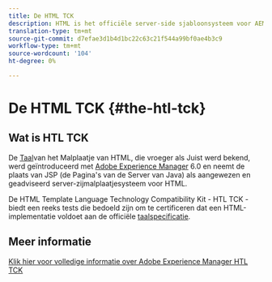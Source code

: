 ```yaml
---
title: De HTML TCK
description: HTML is het officiële server-side sjabloonsysteem voor AEM
translation-type: tm+mt
source-git-commit: d7efae3d1b4d1bc22c63c21f544a99bf0ae4b3c9
workflow-type: tm+mt
source-wordcount: '104'
ht-degree: 0%

---
```



# De HTML TCK {#the-htl-tck}

## Wat is HTL TCK

De [Taal](overview.md)van het Malplaatje van HTML, die vroeger als Juist werd bekend, werd geïntroduceerd met [Adobe Experience Manager](http://www.adobe.com/solutions/web-experience-management.html) 6.0 en neemt de plaats van JSP (de Pagina&#39;s van de Server van Java) als aangewezen en geadviseerd server-zijmalplaatjesysteem voor HTML.

De HTML Template Language Technology Compatibility Kit - HTL TCK - biedt een reeks tests die bedoeld zijn om te certificeren dat een HTML-implementatie voldoet aan de officiële [taalspecificatie](https://github.com/adobe/htl-spec).

## Meer informatie

[Klik hier voor volledige informatie over Adobe Experience Manager HTL TCK](https://github.com/adobe/htl-tck)
